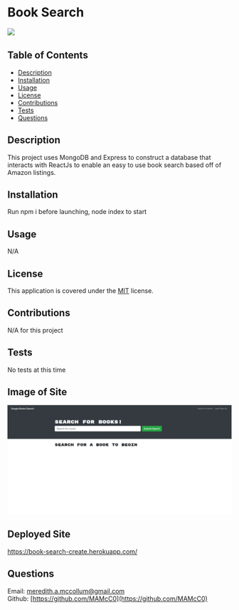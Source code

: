 # Book Search

  ![](https://img.shields.io/badge/License-MIT-yellow.svg)


  ## Table of Contents
  - [Description](#description)
  - [Installation](#installation)
  - [Usage](#usage)
  - [License](#license)
  - [Contributions](#contributions)
  - [Tests](#tests)
  - [Questions](#questions)

  ## Description
  
  This project uses MongoDB and Express to construct a database that interacts with ReactJs to enable an easy to use book search based off of Amazon listings.

  

  ## Installation
  Run npm i before launching, node index to start

  ## Usage
  N/A

 
  ## License
  This application is covered under the [MIT]((https://opensource.org/licenses/MIT)) license.
  

  ## Contributions
  N/A for this project

  ## Tests

  No tests at this time

  ## Image of Site
  ![](Book-Screenie.png)

  ## Deployed Site
  https://book-search-create.herokuapp.com/

  ## Questions
 

  Email: meredith.a.mccollum@gmail.com<br />
  Github: [https://github.com/MAMcC0](https://github.com/MAMcC0)